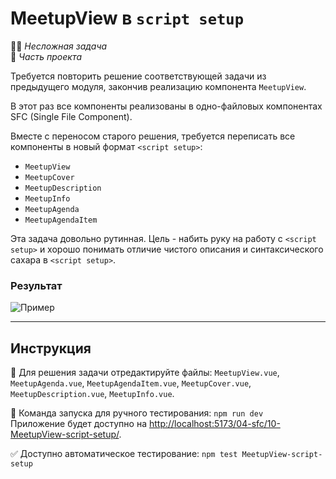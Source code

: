 # MeetupView в `script setup`

👶🏻 _Несложная задача_\
💼 _Часть проекта_

<!--start_statement-->

Требуется повторить решение соответствующей задачи из предыдущего модуля, закончив реализацию компонента `MeetupView`.

В этот раз все компоненты реализованы в одно-файловых компонентах SFC (Single File Component).

Вместе с переносом старого решения, требуется переписать все компоненты в новый формат `<script setup>`:

- `MeetupView`
- `MeetupCover`
- `MeetupDescription`
- `MeetupInfo`
- `MeetupAgenda`
- `MeetupAgendaItem`

Эта задача довольно рутинная. Цель - набить руку на работу с `<script setup>` и хорошо понимать отличие чистого
описания и синтаксического сахара в `<script setup>`.

### Результат

<img src="https://i.imgur.com/IFoy5Z3.png" alt="Пример" />

<!--end_statement-->

---

## Инструкция

📝 Для решения задачи отредактируйте файлы: `MeetupView.vue`, `MeetupAgenda.vue`, `MeetupAgendaItem.vue`, 
`MeetupCover.vue`, `MeetupDescription.vue`, `MeetupInfo.vue`.

🚀 Команда запуска для ручного тестирования: `npm run dev`\
Приложение будет доступно
на [http://localhost:5173/04-sfc/10-MeetupView-script-setup/](http://localhost:5173/04-sfc/10-MeetupView-script-setup/).

✅ Доступно автоматическое тестирование: `npm test MeetupView-script-setup`
